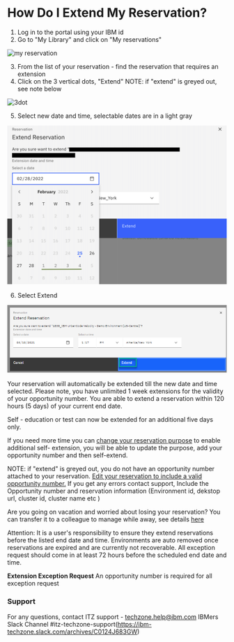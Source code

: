 # How Do I Extend My Reservation?

1. Log in to the portal using your IBM id
2. Go to "My Library" and click on "My reservations"

![my reservation](https://github.com/IBM/itz-support-public/blob/main/IBM-Technology-Zone/IBM-Technology-Zone-Runbooks/Images/My%20reservations.png)

3. From the list of your reservation - find the reservation that requires an extension
4. Click on the 3 vertical dots, "Extend" NOTE: if "extend" is greyed out, see note below

![3dot](https://github.com/IBM/itz-support-public/blob/main/IBM-Technology-Zone/IBM-Technology-Zone-Runbooks/Images/3dots.png)

5. Select new date and time, selectable dates are in a light gray  

![calendar view](Images/extend-calendar-selection.png)  

6. Select Extend 

![My extend](Images/My%20extend.png)  

Your reservation will automatically be extended till the new date and time selected. Please note, you have unlimited 1 week extensions for the validity of your opportunity number. You are able to extend a reservation within 120 hours (5 days) of your current end date.

Self - education or test can now be extended for an additional five days only.

If you need more time you can [change your reservation purpose](https://github.com/IBM/itz-support-public/blob/main/IBM-Technology-Zone/IBM-Technology-Zone-Runbooks/extend-self-education-into-sales-demo.md) to enable additional self- extension, you will be able to update the purpose, add your opportunity number and then self-extend.

NOTE: if "extend" is greyed out, you do not have an opportunity number attached to your reservation. [Edit your reservation to include a valid opportunity number.](https://github.com/IBM/itz-support-public/blob/main/IBM-Technology-Zone/IBM-Technology-Zone-Runbooks/extend-self-education-into-sales-demo.md) If you get any errors contact support, Include the Opportunity number and reservation information (Environment id, dekstop url, cluster id,  cluster name etc )

Are you going on vacation and worried about losing your reservation? You can transfer it to a colleague to manage while away, see details [here](https://github.com/IBM/itz-support-public/blob/main/IBM-Technology-Zone/IBM-Technology-Zone-Runbooks/transfer_environment.md)

Attention: It is a user's responsibility to ensure they extend reservations before the listed end date and time. 
Environments are auto removed once reservations are expired and are currently not recoverable. All exception request should come in at least 72 hours before the scheduled end date and time. 

**Extension Exception Request**
An opportunity number is required for all exception request

### Support

For any questions, contact ITZ support - techzone.help@ibm.com
IBMers Slack Channel #itz-techzone-support(https://ibm-techzone.slack.com/archives/C0124J683GW)
